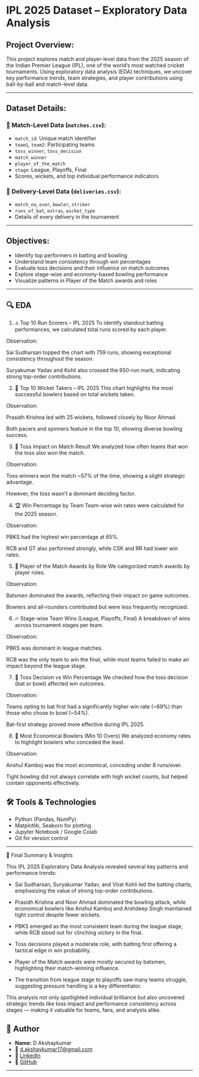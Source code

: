 # IPL 2025 Dataset – Exploratory Data Analysis

## Project Overview:
This project explores match and player-level data from the 2025 season of the Indian Premier League (IPL), one of the world’s most watched cricket tournaments. Using exploratory data analysis (EDA) techniques, we uncover key performance trends, team strategies, and player contributions using ball-by-ball and match-level data.

---

## Dataset Details:

### 🏏 Match-Level Data (`matches.csv`):
- `match_id`: Unique match identifier
- `team1`, `team2`: Participating teams
- `toss_winner`, `toss_decision`
- `match_winner`
- `player_of_the_match`
- `stage`: League, Playoffs, Final
- Scores, wickets, and top individual performance indicators

### 🎯 Delivery-Level Data (`deliveries.csv`):
- `match_no`, `over`, `bowler`, `striker`
- `runs_of_bat`, `extras`, `wicket_type`
- Details of every delivery in the tournament

---

## Objectives:
- Identify top performers in batting and bowling
- Understand team consistency through win percentages
- Evaluate toss decisions and their influence on match outcomes
- Explore stage-wise and economy-based bowling performance
- Visualize patterns in Player of the Match awards and roles

---

## 🔍 EDA

1. 🔝 Top 10 Run Scorers – IPL 2025
To identify standout batting performances, we calculated total runs scored by each player.


Observation:

Sai Sudharsan topped the chart with 759 runs, showing exceptional consistency throughout the season.

Suryakumar Yadav and Kohli also crossed the 650-run mark, indicating strong top-order contributions.

2. 🎯 Top 10 Wicket Takers – IPL 2025
This chart highlights the most successful bowlers based on total wickets taken.


Observation:

Prasidh Krishna led with 25 wickets, followed closely by Noor Ahmad.

Both pacers and spinners feature in the top 10, showing diverse bowling success.

3. 🧠 Toss Impact on Match Result
We analyzed how often teams that won the toss also won the match.


Observation:

Toss winners won the match ~57% of the time, showing a slight strategic advantage.

However, the toss wasn’t a dominant deciding factor.

4. 🏆 Win Percentage by Team
Team-wise win rates were calculated for the 2025 season.


Observation:

PBKS had the highest win percentage at 65%.

RCB and GT also performed strongly, while CSK and RR had lower win rates.

5. 🥇 Player of the Match Awards by Role
We categorized match awards by player roles.


Observation:

Batsmen dominated the awards, reflecting their impact on game outcomes.

Bowlers and all-rounders contributed but were less frequently recognized.

6. 🔥 Stage-wise Team Wins (League, Playoffs, Final)
A breakdown of wins across tournament stages per team.


Observation:

PBKS was dominant in league matches.

RCB was the only team to win the final, while most teams failed to make an impact beyond the league stage.

7. 🧾 Toss Decision vs Win Percentage
We checked how the toss decision (bat or bowl) affected win outcomes.


Observation:

Teams opting to bat first had a significantly higher win rate (~69%) than those who chose to bowl (~54%).

Bat-first strategy proved more effective during IPL 2025.

8. 🎯 Most Economical Bowlers (Min 10 Overs)
We analyzed economy rates to highlight bowlers who conceded the least.


Observation:

Anshul Kamboj was the most economical, conceding under 8 runs/over.

Tight bowling did not always correlate with high wicket counts, but helped contain opponents effectively.

## 🛠 Tools & Technologies
- Python (Pandas, NumPy)
- Matplotlib, Seaborn for plotting
- Jupyter Notebook / Google Colab
- Git for version control

---

🧠 Final Summary & Insights

This IPL 2025 Exploratory Data Analysis revealed several key patterns and performance trends:

- Sai Sudharsan, Suryakumar Yadav, and Virat Kohli led the batting charts, emphasizing the value of strong top-order contributions.

- Prasidh Krishna and Noor Ahmad dominated the bowling attack, while economical bowlers like Anshul Kamboj and Arshdeep Singh maintained tight control despite fewer wickets.

- PBKS emerged as the most consistent team during the league stage, while RCB stood out for clinching victory in the final.

- Toss decisions played a moderate role, with batting first offering a tactical edge in win probability.

- Player of the Match awards were mostly secured by batsmen, highlighting their match-winning influence.

- The transition from league stage to playoffs saw many teams struggle, suggesting pressure handling is a key differentiator.

This analysis not only spotlighted individual brilliance but also uncovered strategic trends like toss impact and performance consistency across stages — making it valuable for teams, fans, and analysts alike.


## 👤 Author

- **Name:** D Akshaykumar  
- 📧 d.akshaykumar17@gmail.com  
- 🔗 [LinkedIn](https://linkedin.com)  
- 🔗 [GitHub](https://github.com/Akshay17DS)

---